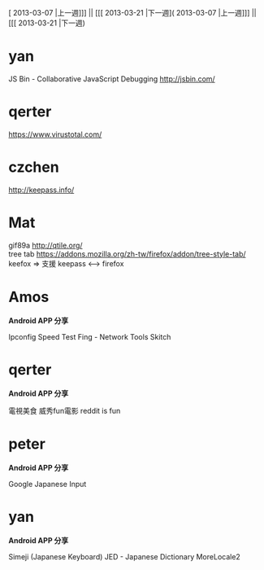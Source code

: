 [ 2013-03-07 |上一週]]] || [[[ 2013-03-21 |下一週]( 2013-03-07 |上一週]]] || [[[ 2013-03-21 |下一週)



# yan

JS Bin - Collaborative JavaScript Debugging
<http://jsbin.com/>  

# qerter

<https://www.virustotal.com/>  

# czchen

<http://keepass.info/>  

# Mat

gif89a
<http://qtile.org/>  
tree tab    <https://addons.mozilla.org/zh-tw/firefox/addon/tree-style-tab/>  
keefox => 支援 keepass <--> firefox



# Amos

**Android APP 分享**

Ipconfig
Speed Test
Fing - Network Tools
Skitch

# qerter

**Android APP 分享**

電視美食
威秀fun電影
reddit is fun

# peter

**Android APP 分享**

Google Japanese Input

# yan

**Android APP 分享**

Simeji (Japanese Keyboard)
JED - Japanese Dictionary
MoreLocale2
